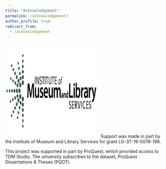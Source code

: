 ```yaml
---
title: "Acknowledgement"
permalink: /acknowledgement/
author_profile: true
redirect_from: 
  - /acknowledgement
---
```

<p>
<img src='/images/imls.jpeg' width="300px" height="300px">
Support was made in part by the Institute of Museum and Library Services for grant LG-37-19-0078-198.
</p>
<p>
This project was supported in part by ProQuest, which provided access to TDM Studio. The university subscribes to the dataset, ProQuest Dissertations & Theses (PQDT).
</p>